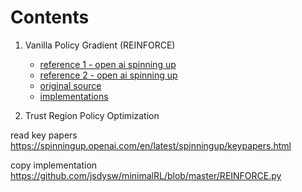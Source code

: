 # Contents
1. Vanilla Policy Gradient (REINFORCE)
    - [reference 1 - open ai spinning up](https://spinningup.openai.com/en/latest/spinningup/rl_intro3.html)
    - [reference 2 - open ai spinning up](https://spinningup.openai.com/en/latest/algorithms/vpg.html)
    - [original source](https://github.com/openai/spinningup/blob/master/spinup/examples/pytorch/pg_math/)
    - [implementations](./policy_gradient)

2. Trust Region Policy Optimization


read key papers https://spinningup.openai.com/en/latest/spinningup/keypapers.html

copy implementation https://github.com/jsdysw/minimalRL/blob/master/REINFORCE.py
